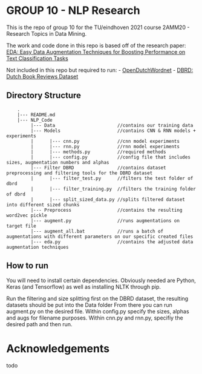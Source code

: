 # GROUP 10 - NLP Research

This is the repo of group 10 for the TU/eindhoven 2021 course 2AMM20 - Research Topics in Data Mining.

The work and code done in this repo is based off of the research paper: 
[EDA: Easy Data Augmentation Techniques for Boosting Performance on Text Classification Tasks](https://arxiv.org/abs/1901.11196)

Not included in this repo but required to run:
    - [OpenDutchWordnet](https://github.com/cltl/OpenDutchWordnet)
    - [DBRD: Dutch Book Reviews Dataset](https://github.com/benjaminvdb/DBRD)

## Directory Structure
```
    .
    |--- README.md
    |--- NLP_Code
         |--- Data                       //contains our training data
         |--- Models                     //contains CNN & RNN models + experiments 
         |      |--- cnn.py              //cnn model experiments
         |      |--- rnn.py              //rnn model experiments
         |      |--- methods.py          //required methods
         |      |--- config.py           //config file that includes sizes, augmentation numbers and alphas
         |--- Filter DBRD                //contains dataset preprocessing and filtering tools for the DBRD dataset
         |      |--- filter_test.py      //filters the test folder of dbrd
         |      |--- filter_training.py  //filters the training folder of dbrd
         |      |--- split_sized_data.py //splits filtered dataset into different sized chunks
         |--- Preprocess                 //contains the resulting word2vec pickle
         |--- augment.py                 //runs augmentations on target file
         |--- augment_all.bat            //runs a batch of augmentations with different parameters on our specific created files
         |--- eda.py                     //contains the adjusted data augmentation techniques 

```
## How to run

You will need to install certain dependencies.
Obviously needed are Python, Keras (and Tensorflow) as well as installing NLTK through pip.

Run the filtering and size splitting first on the DBRD dataset, the resulting datasets should be put into the Data folder
From there you can run augment.py on the desired file.
Within config.py specify the sizes, alphas and augs for filename purposes.
Within cnn.py and rnn.py, specifiy the desired path and then run.

# Acknowledgements
todo

